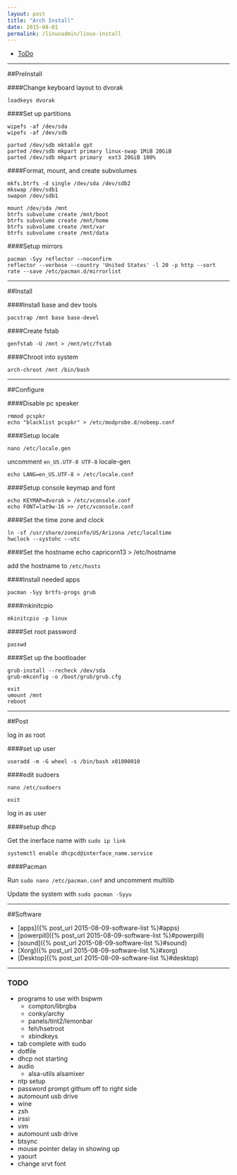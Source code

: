 ```yaml
---
layout: post
title: "Arch Install"
date: 2015-08-01
permalink: /linuxadmin/linux-install
---
```


* [ToDo](#todo)


***

##PreInstall

####Change keyboard layout to dvorak

    loadkeys dvorak

####Set up partitions

    wipefs -af /dev/sda
    wipefs -af /dev/sdb

    parted /dev/sdb mktable gpt
    parted /dev/sdb mkpart primary linux-swap 1MiB 20GiB
    parted /dev/sdb mkpart primary  ext3 20GiB 100%

####Format, mount, and create subvolumes

    mkfs.btrfs -d single /dev/sda /dev/sdb2
    mkswap /dev/sdb1
    swapon /dev/sdb1

    mount /dev/sda /mnt
    btrfs subvolume create /mnt/boot
    btrfs subvolume create /mnt/home
    btrfs subvolume create /mnt/var
    btrfs subvolume create /mnt/data

####Setup mirrors

    pacman -Syy reflector --noconfirm
    reflector --verbose --country 'United States' -l 20 -p http --sort rate --save /etc/pacman.d/mirrorlist

***

##Install

####Install base and dev tools

    pacstrap /mnt base base-devel
    
####Create fstab

    genfstab -U /mnt > /mnt/etc/fstab
    
####Chroot into system    
    
    arch-chroot /mnt /bin/bash

***

##Configure

####Disable pc speaker

    rmmod pcspkr
    echo "blacklist pcspkr" > /etc/modprobe.d/nobeep.conf

####Setup locale

    nano /etc/locale.gen
    
uncomment `en_US.UTF-8 UTF-8`
    locale-gen
    
    echo LANG=en_US.UTF-8 > /etc/locale.conf

####Setup console keymap and font
                        
    echo KEYMAP=dvorak > /etc/vconsole.conf
    echo FONT=lat9w-16 >> /etc/vconsole.conf
    
####Set the time zone and clock
    
    ln -sf /usr/share/zoneinfo/US/Arizona /etc/localtime
    hwclock --systohc --utc
    
####Set the hostname
    echo capricorn13 > /etc/hostname
    
add the hostname to `/etc/hosts`
    
####Install needed apps    
    
    pacman -Syy brtfs-progs grub
    
####mkinitcpio

    mkinitcpio -p linux
    
####Set root password

    passwd
    
####Set up the bootloader
    
    grub-install --recheck /dev/sda
    grub-mkconfig -o /boot/grub/grub.cfg
    
    exit
    umount /mnt
    reboot


***

##Post

log in as root

####set up user

    useradd -m -G wheel -s /bin/bash x01000010

####edit sudoers

    nano /etc/sudoers

    exit

log in as user
   
####setup dhcp
    
Get the inerface name with `sudo ip link`

    systemctl enable dhcpcd@interface_name.service

####Pacman

Run `sudo nano /etc/pacman.conf` and uncomment multilib

Update the system with `sudo pacman -Syyu`

***

##Software

* [apps]({% post_url 2015-08-09-software-list %}#apps)
* [powerpill]({% post_url 2015-08-09-software-list %}#powerpill)
* [sound]({% post_url 2015-08-09-software-list %}#sound)
* [Xorg]({% post_url 2015-08-09-software-list %}#xorg)
* [Desktop]({% post_url 2015-08-09-software-list %}#desktop)

***

### <a name="todo"></a>TODO

* programs to use with bspwm
    * compton/librgba
    * conky/archy
    * panels/tint2/lemonbar
    * feh/hsetroot 
    * xbindkeys
* tab complete with sudo
* dotfile
* dhcp not starting
* audio
    * alsa-utils alsamixer
* ntp setup
* password prompt githum off to right side
* automount usb drive
* wine
* zsh
* irssi
* vim
* automount usb drive
* btsync
* mouse pointer delay in showing up
* yaourt
* change xrvt font
			
